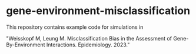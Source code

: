 # gene-environment-misclassification

This repository contains example code for simulations in

"Weisskopf M, Leung M. Misclassification Bias in the Assessment 
of Gene-By-Environment Interactions. Epidemiology. 2023."
